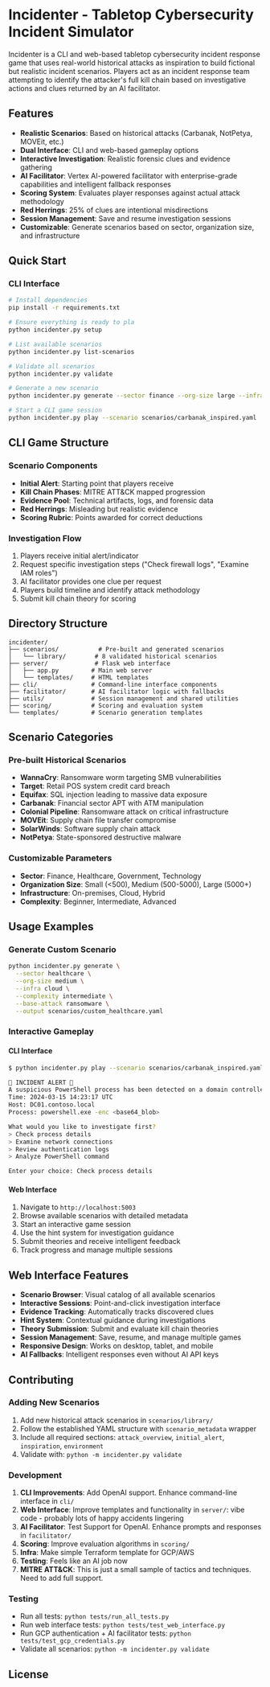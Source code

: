 # Incidenter - Tabletop Cybersecurity Incident Simulator

Incidenter is a CLI and web-based tabletop cybersecurity incident response game that uses real-world historical attacks as inspiration to build fictional but realistic incident scenarios. Players act as an incident response team attempting to identify the attacker's full kill chain based on investigative actions and clues returned by an AI facilitator.

## Features

- **Realistic Scenarios**: Based on historical attacks (Carbanak, NotPetya, MOVEit, etc.)
- **Dual Interface**: CLI and web-based gameplay options
- **Interactive Investigation**: Realistic forensic clues and evidence gathering
- **AI Facilitator**: Vertex AI-powered facilitator with enterprise-grade capabilities and intelligent fallback responses
- **Scoring System**: Evaluates player responses against actual attack methodology
- **Red Herrings**: 25% of clues are intentional misdirections
- **Session Management**: Save and resume investigation sessions
- **Customizable**: Generate scenarios based on sector, organization size, and infrastructure

## Quick Start

### CLI Interface
```bash
# Install dependencies
pip install -r requirements.txt

# Ensure everything is ready to pla 
python incidenter.py setup

# List available scenarios
python incidenter.py list-scenarios

# Validate all scenarios
python incidenter.py validate

# Generate a new scenario
python incidenter.py generate --sector finance --org-size large --infra hybrid

# Start a CLI game session
python incidenter.py play --scenario scenarios/carbanak_inspired.yaml
```

## CLI Game Structure

### Scenario Components
- **Initial Alert**: Starting point that players receive
- **Kill Chain Phases**: MITRE ATT&CK mapped progression
- **Evidence Pool**: Technical artifacts, logs, and forensic data
- **Red Herrings**: Misleading but realistic evidence
- **Scoring Rubric**: Points awarded for correct deductions

### Investigation Flow
1. Players receive initial alert/indicator
2. Request specific investigation steps ("Check firewall logs", "Examine IAM roles")
3. AI facilitator provides one clue per request
4. Players build timeline and identify attack methodology
5. Submit kill chain theory for scoring

## Directory Structure

```
incidenter/
├── scenarios/           # Pre-built and generated scenarios
│   └── library/        # 8 validated historical scenarios
├── server/             # Flask web interface
│   ├── app.py         # Main web server
│   └── templates/     # HTML templates
├── cli/               # Command-line interface components
├── facilitator/       # AI facilitator logic with fallbacks
├── utils/             # Session management and shared utilities
├── scoring/           # Scoring and evaluation system
└── templates/         # Scenario generation templates
```

## Scenario Categories

### Pre-built Historical Scenarios
- **WannaCry**: Ransomware worm targeting SMB vulnerabilities
- **Target**: Retail POS system credit card breach
- **Equifax**: SQL injection leading to massive data exposure
- **Carbanak**: Financial sector APT with ATM manipulation
- **Colonial Pipeline**: Ransomware attack on critical infrastructure
- **MOVEit**: Supply chain file transfer compromise
- **SolarWinds**: Software supply chain attack
- **NotPetya**: State-sponsored destructive malware

### Customizable Parameters
- **Sector**: Finance, Healthcare, Government, Technology
- **Organization Size**: Small (<500), Medium (500-5000), Large (5000+)
- **Infrastructure**: On-premises, Cloud, Hybrid
- **Complexity**: Beginner, Intermediate, Advanced

## Usage Examples

### Generate Custom Scenario
```bash
python incidenter.py generate \
  --sector healthcare \
  --org-size medium \
  --infra cloud \
  --complexity intermediate \
  --base-attack ransomware \
  --output scenarios/custom_healthcare.yaml
```

### Interactive Gameplay

#### CLI Interface
```bash
$ python incidenter.py play --scenario scenarios/carbanak_inspired.yaml

🚨 INCIDENT ALERT 🚨
A suspicious PowerShell process has been detected on a domain controller.
Time: 2024-03-15 14:23:17 UTC
Host: DC01.contoso.local
Process: powershell.exe -enc <base64_blob>

What would you like to investigate first?
> Check process details
> Examine network connections
> Review authentication logs
> Analyze PowerShell command

Enter your choice: Check process details
```

#### Web Interface
1. Navigate to `http://localhost:5003`
2. Browse available scenarios with detailed metadata
3. Start an interactive game session
4. Use the hint system for investigation guidance
5. Submit theories and receive intelligent feedback
6. Track progress and manage multiple sessions

## Web Interface Features

- **Scenario Browser**: Visual catalog of all available scenarios
- **Interactive Sessions**: Point-and-click investigation interface
- **Evidence Tracking**: Automatically tracks discovered clues
- **Hint System**: Contextual guidance during investigations
- **Theory Submission**: Submit and evaluate kill chain theories
- **Session Management**: Save, resume, and manage multiple games
- **Responsive Design**: Works on desktop, tablet, and mobile
- **AI Fallbacks**: Intelligent responses even without AI API keys


## Contributing

### Adding New Scenarios
1. Add new historical attack scenarios in `scenarios/library/`
2. Follow the established YAML structure with `scenario_metadata` wrapper
3. Include all required sections: `attack_overview`, `initial_alert`, `inspiration`, `environment`
4. Validate with: `python -m incidenter.py validate`

### Development
1. **CLI Improvements**: Add OpenAI support. Enhance command-line interface in `cli/`
2. **Web Interface**: Improve templates and functionality in `server/`: vibe code - probably lots of happy accidents lingering
3. **AI Facilitator**: Test Support for OpenAI. Enhance prompts and responses in `facilitator/` 
4. **Scoring**: Improve evaluation algorithms in `scoring/`
5. **Infra**: Make simple Terraform template for GCP/AWS
6. **Testing**: Feels like an AI job now
7. **MITRE ATT&CK**: This is just a small sample of tactics and techniques. Need to add full support. 

### Testing

- Run all tests: `python tests/run_all_tests.py`
- Run web interface tests: `python tests/test_web_interface.py`
- Run GCP authentication + AI facilitator tests: `python tests/test_gcp_credentials.py`
- Validate all scenarios: `python -m incidenter.py validate`

## License
